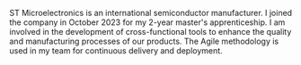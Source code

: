 ST Microelectronics is an international semiconductor manufacturer. I joined the company in October 2023 for my 2-year master's apprenticeship. I am involved in the development of cross-functional tools to enhance the quality and manufacturing processes of our products. The Agile methodology is used in my team for continuous delivery and deployment.